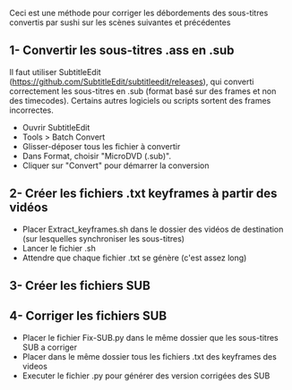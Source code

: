 Ceci est une méthode pour corriger les débordements des sous-titres convertis par sushi sur les scènes suivantes et précédentes


## 1- Convertir les sous-titres .ass en .sub

Il faut utiliser SubtitleEdit (https://github.com/SubtitleEdit/subtitleedit/releases), qui converti correctement les sous-titres en .sub (format basé sur des frames et non des timecodes). Certains autres logiciels ou scripts sortent des frames incorrectes.

- Ouvrir SubtitleEdit
- Tools > Batch Convert
- Glisser-déposer tous les fichier à convertir
- Dans Format, choisir "MicroDVD (.sub)".
- Cliquer sur "Convert" pour démarrer la conversion

## 2- Créer les fichiers .txt keyframes à partir des vidéos

- Placer Extract_keyframes.sh dans le dossier des vidéos de destination (sur lesquelles synchroniser les sous-titres)
- Lancer le fichier .sh
- Attendre que chaque fichier .txt se génère (c'est assez long)

## 3- Créer les fichiers SUB

## 4- Corriger les fichiers SUB

- Placer le fichier Fix-SUB.py dans le même dossier que les sous-titres SUB a corriger
- Placer dans le même dossier tous les fichiers .txt des keyframes des videos
- Executer le fichier .py pour générer des version corrigées des SUB
